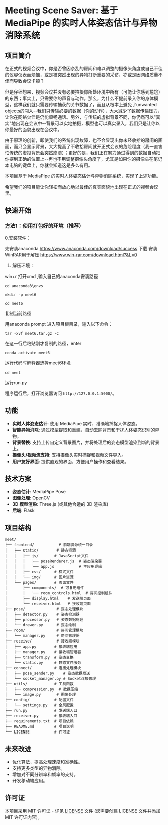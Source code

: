 # Meeting Scene Saver: 基于 MediaPipe 的实时人体姿态估计与异物消除系统

## 项目简介
在正式的视频会议中，你是否曾因杂乱的房间和难以调整的摄像头角度或自己不佳的仪容仪表而烦恼，或是被突然出现的异物打断重要的采访，亦或是因网络质量不佳而导致会议卡顿？

但是仔细想来，视频会议并没有必要拍摄你所处环境中所有（可能让你感到尴尬）的东西；事实上，只需要你的声音与动作。那么，为什么不提前录入你的身体模型，这样我们就只需要传输捕获的关节数据了，而且从根本上避免了unwanted objects的闯入--我们只传输必要的数据（你的动作），大大减少了数据传输压力，让你在网络欠佳是仍能顺畅通话。另外，与传统的虚拟背景不同，你仍然可以"真实"地出现在会议中--背景可以实地拍摄，模型也可以真实录入，我们只是让你以你最好的面貌出现在会议中。

由于原理的创新，即使我们的系统出现故障，也不会显现出你未经收拾的房间的画面，而只会显示背景，大大提高了不收拾房间就开正式会议的危险程度（我一直害怕传统的虚拟背景会突然崩溃）；更好的是，我们正在努力通过得到的数据自动把你摆到正确的位置上--再也不用调整摄像头角度了，尤其是如果你的摄像头在笔记本电脑的键盘上，你就会知道这是多么有用。

本项目基于 MediaPipe 的实时人体姿态估计与异物消除系统，实现了上述功能。

希望我们的项目能让你轻松而放心地以最佳的真实面貌地出现在正式的视频会议里。

## 快速开始

### 方法1：使用打包好的环境（推荐）

0.安装软件：

先安装anaconda
https://www.anaconda.com/download/success 下载
安装WinRAR用于解压
https://www.win-rar.com/download.html?&L=0
1. 解压环境：


win+r 打开cmd ,输入自己的anaconda安装路径

    cd anaconda3\envs

    mkdir -p meet6

    cd meet6
复制当前路径

用anaconda prompt 进入项目根目录，输入以下命令：

    tar -xvf meet6.tar.gz -C 
在这一行后粘贴刚才复制的路径，enter

    conda activate meet6
运行代码时解释器选择meet6环境

    cd meet

运行run.py

程序运行后，打开浏览器访问 `http://127.0.0.1:5000/`。

## 功能

*   **实时人体姿态估计**: 使用 MediaPipe 实时、准确地捕捉人体姿态。
*   **智能异物消除**: 通过模型提取和重建，自动去除背景和干扰人体姿态识别的异物。
*   **背景替换**: 支持上传自定义背景图片，并将处理后的姿态模型渲染到新的背景上。
*   **摄像头/视频流支持**: 支持摄像头实时捕捉和视频文件导入。
*   **用户友好界面**: 提供直观的界面，方便用户操作和查看结果。

## 技术方案

*   **姿态估计**: MediaPipe Pose
*   **图像处理**: OpenCV
*   **3D 模型渲染**: Three.js (或其他合适的 3D 渲染库)
*   **后端**: Flask

## 项目结构
```
meet/
├── frontend/           # 前端资源统一目录
│   ├── static/        # 静态资源
│   │   ├── js/       # JavaScript文件
│   │   │   ├── poseRenderer.js  # 姿态渲染器
│   │   │   └── app.js           # 主应用逻辑
│   │   ├── css/      # 样式文件
│   │   └── img/      # 图片资源
│   └── pages/        # 页面文件
│       ├── components/  # 可复用组件
│       │   └── room_controls.html  # 房间控制组件
│       ├── display.html    # 发送端页面
│       └── receiver.html   # 接收端页面
├── pose/              # 姿态处理模块
│   ├── detector.py    # 姿态检测器
│   ├── processor.py   # 姿态数据处理
│   └── drawer.py      # 姿态绘制
├── room/              # 房间管理模块
│   └── manager.py     # 房间管理器
├── receive/           # 接收端模块
│   ├── app.py        # 接收端应用
│   ├── manager.py    # 接收端管理器
│   ├── transform.py  # 姿态变换
│   └── static.py     # 静态文件服务
├── connect/          # 连接处理模块
│   ├── pose_sender.py    # 姿态数据发送
│   └── socket_manager.py # Socket连接管理
├── utils/            # 工具函数
│   ├── compression.py  # 数据压缩
│   └── image.py       # 图像处理
├── config/           # 配置文件
│   └── settings.py   # 全局配置
├── run.py            # 发送端入口
├── receiver.py       # 接收端入口
├── requirements.txt  # 项目依赖
├── README.md         # 项目说明
└── LICENSE           # 许可证
```

## 未来改进

*   优化算法，提高处理速度和准确性。
*   支持更多类型的异物消除。
*   增加对不同分辨率和帧率的支持。
*   开发移动端应用。

## 许可证

本项目采用 MIT 许可证 - 详见 [LICENSE](LICENSE) 文件 (您需要创建 LICENSE 文件并添加 MIT 许可证内容)。
